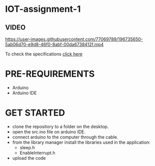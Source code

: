 # IOT-assignment-1

## VIDEO
https://user-images.githubusercontent.com/77069789/196735650-5ab06d70-e9d8-46f0-8abf-00da6738412f.mp4

To check the specifications <a href="https://docs.google.com/document/d/1Laz85KNlV7Ki7UdJ_EspSNRILhUkWMvhuiANpUSB98s/edit">click here</a>
# PRE-REQUIREMENTS
- Arduino
- Arduino IDE

# GET STARTED

* clone the repository to a folder on the desktop.
* open the src.ino file on arduino IDE.
* connect arduino to the computer through the cable.
* from the library manager install the libraries used in the application:
  * sleep.h
  * EnableInterrupt.h
* upload the code
